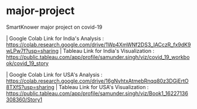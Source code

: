 # major-project
SmartKnower major project on covid-19

| Google Colab Link for India's Analysis :
https://colab.research.google.com/drive/1Wp4XmWNf2DS3_IACczR_fx9dK9wLPw7f?usp=sharing
| Tableau Link for India's Visualization : 
https://public.tableau.com/app/profile/samunder.singh/viz/covid_19_workbook/covid_19_story


| Google Colab Link for USA's Analysis : 
https://colab.research.google.com/drive/16gNyhtxAtmebRnqq80z3DGjErtO8TXfS?usp=sharing
| Tableau Link for USA's Visualization : 
https://public.tableau.com/app/profile/samunder.singh/viz/Book1_16227136308360/Story1
